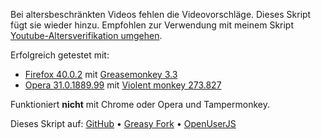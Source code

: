 Bei altersbeschränkten Videos fehlen die Videovorschläge. Dieses Skript fügt sie wieder hinzu. Empfohlen zur Verwendung mit meinem Skript [Youtube-Altersverifikation umgehen](https://greasyfork.org/scripts/10032-bypass-youtube-age-verification).

Erfolgreich getestet mit:
- [Firefox 40.0.2](https://www.mozilla.org/firefox/new/) mit [Greasemonkey 3.3](https://addons.mozilla.org/firefox/addon/greasemonkey/)
- [Opera 31.0.1889.99](http://www.opera.com/de/computer) mit [Violent monkey 273.827](https://addons.opera.com/extensions/details/violent-monkey/)

Funktioniert **nicht** mit Chrome oder Opera und Tampermonkey.

Dieses Skript auf: [GitHub](https://github.com/t-fr/userscripts/tree/master/Youtube%20Show%20related%20videos%20if%20missing) • [Greasy Fork](https://greasyfork.org/scripts/11734-youtube-show-related-videos-if-missing) • [OpenUserJS](https://openuserjs.org/scripts/tfr/Youtube_Show_related_videos_if_missing)